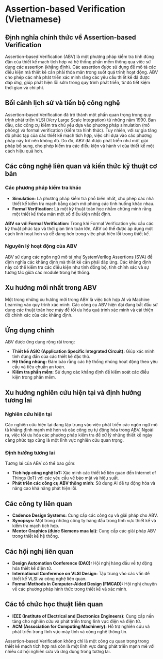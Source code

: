 # Assertion-based Verification (Vietnamese)

## Định nghĩa chính thức về Assertion-based Verification

Assertion-based Verification (ABV) là một phương pháp kiểm tra tính đúng đắn của thiết kế mạch tích hợp và hệ thống phần mềm thông qua việc sử dụng các assertion (khẳng định). Các assertion được sử dụng để mô tả các điều kiện mà thiết kế cần phải thỏa mãn trong suốt quá trình hoạt động. ABV cho phép các nhà phát triển xác minh rằng các yêu cầu thiết kế đã được đáp ứng, giúp phát hiện lỗi sớm trong quy trình phát triển, từ đó tiết kiệm thời gian và chi phí.

## Bối cảnh lịch sử và tiến bộ công nghệ

Assertion-based Verification đã trở thành một phần quan trọng trong quy trình phát triển VLSI (Very Large Scale Integration) từ những năm 1990. Ban đầu, các công cụ kiểm tra chủ yếu dựa vào phương pháp simulation (mô phỏng) và formal verification (kiểm tra hình thức). Tuy nhiên, với sự gia tăng độ phức tạp của các thiết kế mạch tích hợp, việc chỉ dựa vào các phương pháp này trở nên không đủ. Do đó, ABV đã được phát triển như một giải pháp bổ sung, cho phép kiểm tra các điều kiện và hành vi của thiết kế một cách hiệu quả hơn.

## Các công nghệ liên quan và kiến thức kỹ thuật cơ bản

### Các phương pháp kiểm tra khác

- **Simulation:** Là phương pháp kiểm tra phổ biến nhất, cho phép các nhà thiết kế kiểm tra mạch bằng cách mô phỏng các tình huống khác nhau.
- **Formal Verification:** Là một kỹ thuật toán học nhằm chứng minh rằng một thiết kế thỏa mãn một số điều kiện nhất định.
  
**ABV so với Formal Verification:** Trong khi Formal Verification yêu cầu các kỹ thuật phức tạp và thời gian tính toán lớn, ABV có thể được áp dụng một cách linh hoạt hơn và dễ dàng hơn trong việc phát hiện lỗi trong thiết kế.

### Nguyên lý hoạt động của ABV

ABV sử dụng các ngôn ngữ mô tả như SystemVerilog Assertions (SVA) để định nghĩa các khẳng định mà thiết kế cần phải đáp ứng. Các khẳng định này có thể kiểm tra các điều kiện như tính đồng bộ, tính chính xác và sự tương tác giữa các module trong hệ thống.

## Xu hướng mới nhất trong ABV

Một trong những xu hướng mới trong ABV là việc tích hợp AI và Machine Learning vào quy trình xác minh. Các công cụ ABV hiện đại đang bắt đầu sử dụng các thuật toán học máy để tối ưu hóa quá trình xác minh và cải thiện độ chính xác của các khẳng định.

## Ứng dụng chính

ABV được ứng dụng rộng rãi trong:

- **Thiết kế ASIC (Application Specific Integrated Circuit):** Giúp xác minh tính đúng đắn của các thiết kế đặc thù.
- **Hệ thống nhúng:** Đảm bảo rằng các hệ thống nhúng hoạt động theo yêu cầu và tiêu chuẩn an toàn.
- **Kiểm tra phần mềm:** Sử dụng các khẳng định để kiểm soát các điều kiện trong phần mềm.

## Xu hướng nghiên cứu hiện tại và định hướng tương lai

### Nghiên cứu hiện tại

Các nghiên cứu hiện tại đang tập trung vào việc phát triển các ngôn ngữ mô tả khẳng định mạnh mẽ hơn và các công cụ tự động hóa trong ABV. Ngoài ra, việc tối ưu hóa các phương pháp kiểm tra để xử lý những thiết kế ngày càng phức tạp cũng là một lĩnh vực nghiên cứu quan trọng.

### Định hướng tương lai

Tương lai của ABV có thể bao gồm:

- **Tích hợp công nghệ IoT:** Xác minh các thiết kế liên quan đến Internet of Things (IoT) với các yêu cầu về bảo mật và hiệu suất.
- **Phát triển các công cụ ABV thông minh:** Sử dụng AI để tự động hóa và nâng cao khả năng phát hiện lỗi.

## Các công ty liên quan

- **Cadence Design Systems:** Cung cấp các công cụ và giải pháp cho ABV.
- **Synopsys:** Một trong những công ty hàng đầu trong lĩnh vực thiết kế và kiểm tra mạch tích hợp.
- **Mentor Graphics (được Siemens mua lại):** Cung cấp các giải pháp ABV trong thiết kế hệ thống.

## Các hội nghị liên quan

- **Design Automation Conference (DAC):** Hội nghị hàng đầu về tự động hóa thiết kế điện tử.
- **International Conference on VLSI Design:** Tập trung vào các vấn đề thiết kế VLSI và công nghệ liên quan.
- **Formal Methods in Computer-Aided Design (FMCAD):** Hội nghị chuyên về các phương pháp hình thức trong thiết kế và xác minh.

## Các tổ chức học thuật liên quan

- **IEEE (Institute of Electrical and Electronics Engineers):** Cung cấp nền tảng cho nghiên cứu và phát triển trong lĩnh vực điện và điện tử.
- **ACM (Association for Computing Machinery):** Hỗ trợ nghiên cứu và phát triển trong lĩnh vực máy tính và công nghệ thông tin.

Assertion-based Verification không chỉ là một công cụ quan trọng trong thiết kế mạch tích hợp mà còn là một lĩnh vực đang phát triển mạnh mẽ với nhiều cơ hội nghiên cứu và ứng dụng trong tương lai.